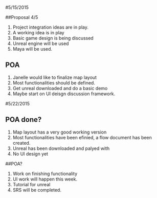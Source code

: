 #5/15/2015

##Proposal
4/5
1. Project integration ideas are in play.
2. A working idea is in play
3. Basic game design is being discussed 
4. Unreal engine will be used
5. Maya will be used.

## POA

1. Janelle would like to finalize map layout
2. Most functionalities should be defined.
3. Get unreal downloaded and do a basic demo
4. Maybe start on UI deisgn discussion framework.

#5/22/2015

## POA done?

1. Map layout has a very good working version
2. Most functionalities have been efinied, a flow document has been created.
3. Unreal has been downloaded and palyed with
4. No UI design yet

##POA?
1. Work on finishing functionality
2. UI work will happen this week.
3. Tutorial for unreal
4. SRS will be completed.



